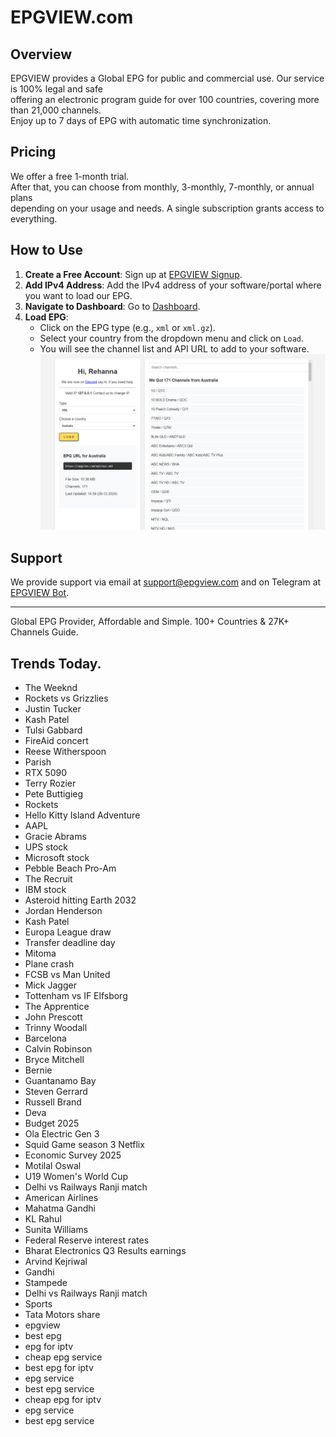 # EPGVIEW.com



## Overview
EPGVIEW provides a Global EPG for public and commercial use. Our service is 100% legal and safe\
offering an electronic program guide for over 100 countries, covering more than 21,000 channels.\
Enjoy up to 7 days of EPG with automatic time synchronization.

## Pricing
We offer a free 1-month trial. \
After that, you can choose from monthly, 3-monthly, 7-monthly, or annual plans \
depending on your usage and needs. A single subscription grants access to everything.

## How to Use
1. **Create a Free Account**: Sign up at [EPGVIEW Signup](https://epgview.com/signup.php).
2. **Add IPv4 Address**: Add the IPv4 address of your software/portal where you want to load our EPG.
3. **Navigate to Dashboard**: Go to [Dashboard](https://epgview.com/dashboard.php).
4. **Load EPG**:
   - Click on the EPG type (e.g., `xml` or `xml.gz`).
   - Select your country from the dropdown menu and click on `Load`.
   - You will see the channel list and API URL to add to your software.
![EPGVIEW](img/dashboard.png)
## Support
We provide support via email at [support@epgview.com](mailto:support@epgview.com) and on Telegram at [EPGVIEW Bot](https://t.me/epgview_bot).

---

Global EPG Provider, Affordable and Simple. 100+ Countries & 27K+ Channels Guide.

## Trends Today.

- The Weeknd
- Rockets vs Grizzlies
- Justin Tucker
- Kash Patel
- Tulsi Gabbard
- FireAid concert
- Reese Witherspoon
- Parish
- RTX 5090
- Terry Rozier
- Pete Buttigieg
- Rockets
- Hello Kitty Island Adventure
- AAPL
- Gracie Abrams
- UPS stock
- Microsoft stock
- Pebble Beach Pro-Am
- The Recruit
- IBM stock
- Asteroid hitting Earth 2032
- Jordan Henderson
- Kash Patel
- Europa League draw
- Transfer deadline day
- Mitoma
- Plane crash
- FCSB vs Man United
- Mick Jagger
- Tottenham vs IF Elfsborg
- The Apprentice
- John Prescott
- Trinny Woodall
- Barcelona
- Calvin Robinson
- Bryce Mitchell
- Bernie
- Guantanamo Bay
- Steven Gerrard
- Russell Brand
- Deva
- Budget 2025
- Ola Electric Gen 3
- Squid Game season 3 Netflix
- Economic Survey 2025
- Motilal Oswal
- U19 Women's World Cup
- Delhi vs Railways Ranji match
- American Airlines
- Mahatma Gandhi
- KL Rahul
- Sunita Williams
- Federal Reserve interest rates
- Bharat Electronics Q3 Results earnings
- Arvind Kejriwal
- Gandhi
- Stampede
- Delhi vs Railways Ranji match
- Sports
- Tata Motors share
- epgview
- best epg
- epg for iptv
- cheap epg service
- best epg for iptv
- epg service
- best epg service
- cheap epg for iptv
- epg service
- best epg service
